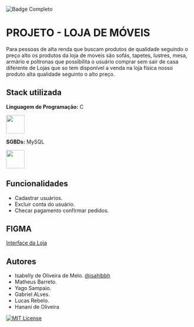 ![Badge Completo](http://img.shields.io/static/v1?label=STATUS&message=%20FINALIZADO&color=GREEN&style=for-the-badge)
# PROJETO - LOJA DE MÓVEIS

Para pessoas de alta renda que buscam produtos de qualidade seguindo o preço alto os produtos da loja de moveis são sofás, tapetes, lustres, mesa, armário e poltronas que possibilita o usuário comprar sem sair de casa diferente de Lojas que so tem disponível a venda na loja física nosso produto alta qualidade seguinto o alto preço.

## Stack utilizada

**Linguagem de Programação:** C

<img src="https://cdn.jsdelivr.net/gh/devicons/devicon/icons/c/c-original.svg" width="50" height="50"/>

**SGBDs:** MySQL

<img src="https://cdn.jsdelivr.net/gh/devicons/devicon/icons/mysql/mysql-original.svg" width="50" height="50"/>

## Funcionalidades

- Cadastrar usuários.
- Excluir conta do usuário.
- Checar pagamento confirmar pedidos.

## FIGMA

[Interface da Loja](https://www.figma.com/file/hZw8tTF9SIO4hRFHQpz1c7/LOJA-DE-M%C3%93VEIS?node-id=7%3A19&t=ZQ6IWD1LRJ4rbX1s-1)

## Autores

- Isabelly de Oliveira de Melo. [@isahlbbh](https://github.com/isahlbbh)
- Matheus Barreto.
- Yago Sampaio.
- Gabriel ALves.
- Lucas Rebelo.
- Hanani de Oliveira

[![MIT License](https://img.shields.io/badge/License-MIT-green.svg)]([https://github.com/marcus6n/projeto-2-sistema-de-gerenciamento-de-grupos/blob/main/licence](https://github.com/isahlbbh/cartinhanatal/blob/main/licence))
